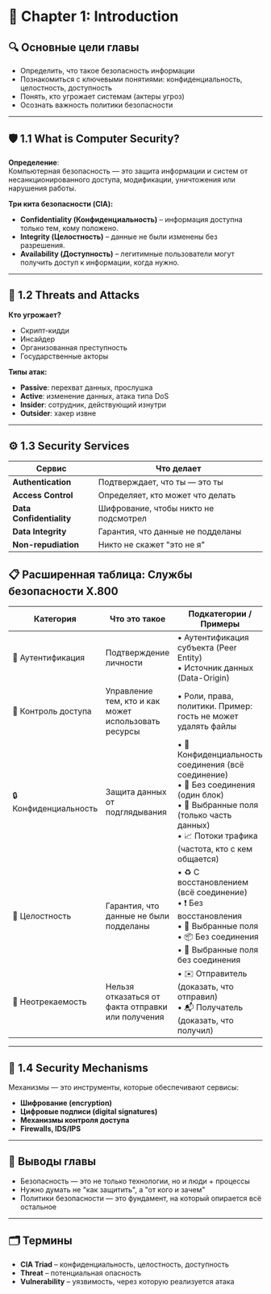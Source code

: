 # 🧩 Chapter 1: Introduction

## 🔍 Основные цели главы

- Определить, что такое безопасность информации
- Познакомиться с ключевыми понятиями: конфиденциальность, целостность, доступность
- Понять, кто угрожает системам (актеры угроз)
- Осознать важность политики безопасности

---

## 🛡️ 1.1 What is Computer Security?

**Определение**:  
Компьютерная безопасность — это защита информации и систем от несанкционированного доступа, модификации, уничтожения или нарушения работы.

**Три кита безопасности (CIA):**
- **Confidentiality (Конфиденциальность)** – информация доступна только тем, кому положено.
- **Integrity (Целостность)** – данные не были изменены без разрешения.
- **Availability (Доступность)** – легитимные пользователи могут получить доступ к информации, когда нужно.

---

## 👥 1.2 Threats and Attacks

**Кто угрожает?**
- Скрипт-кидди
- Инсайдер
- Организованная преступность
- Государственные акторы

**Типы атак:**
- **Passive**: перехват данных, прослушка
- **Active**: изменение данных, атака типа DoS
- **Insider**: сотрудник, действующий изнутри
- **Outsider**: хакер извне

---

## ⚙️ 1.3 Security Services

| Сервис | Что делает |
|--------|------------|
| **Authentication** | Подтверждает, что ты — это ты |
| **Access Control** | Определяет, кто может что делать |
| **Data Confidentiality** | Шифрование, чтобы никто не подсмотрел |
| **Data Integrity** | Гарантия, что данные не подделаны |
| **Non-repudiation** | Никто не скажет "это не я" |

## 📋 Расширенная таблица: Службы безопасности X.800

| Категория            | Что это такое                                                            | Подкатегории / Примеры                                                                 |
|----------------------|--------------------------------------------------------------------------|-----------------------------------------------------------------------------------------|
| 🔐 Аутентификация     | Подтверждение личности                                                  | • Аутентификация субъекта (Peer Entity)<br>• Источник данных (Data-Origin)             |
| 🚪 Контроль доступа   | Управление тем, кто и как может использовать ресурсы                    | • Роли, права, политики. Пример: гость не может удалять файлы                          |
| 🔒 Конфиденциальность | Защита данных от подглядывания                                          | • 📡 Конфиденциальность соединения (всё соединение)<br>• 📄 Без соединения (один блок)<br>• 🧬 Выбранные поля (только часть данных)<br>• 📈 Потоки трафика (частота, кто с кем общается) |
| 🧬 Целостность        | Гарантия, что данные не были подделаны                                  | • ♻️ С восстановлением (всё соединение)<br>• ❗ Без восстановления<br>• 🎯 Выбранные поля<br>• 📦 Без соединения<br>• 🧬 Выбранные поля без соединения |
| 📩 Неотрекаемость     | Нельзя отказаться от факта отправки или получения                       | • ✉️ Отправитель (доказать, что отправил)<br>• 📬 Получатель (доказать, что получил)     |


---

## 🔑 1.4 Security Mechanisms

Механизмы — это инструменты, которые обеспечивают сервисы:

- **Шифрование (encryption)**
- **Цифровые подписи (digital signatures)**
- **Механизмы контроля доступа**
- **Firewalls, IDS/IPS**

---

## 📌 Выводы главы

- Безопасность — это не только технологии, но и люди + процессы
- Нужно думать не "как защитить", а "от кого и зачем"
- Политики безопасности — это фундамент, на который опирается всё остальное

---

## 🗂 Термины

- **CIA Triad** – конфиденциальность, целостность, доступность
- **Threat** – потенциальная опасность
- **Vulnerability** – уязвимость, через которую реализуется атака

